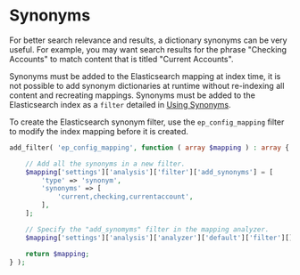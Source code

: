 # Synonyms

For better search relevance and results, a dictionary synonyms can be very useful. For example, you may want search results for the phrase "Checking Accounts" to match content that is titled "Current Accounts".

Synonyms must be added to the Elasticsearch mapping at index time, it is not possible to add synonym dictionaries at runtime without re-indexing all content and recreating mappings. Synonyms must be added to the Elasticsearch index as a `filter` detailed in [Using Synonyms](https://www.elastic.co/guide/en/elasticsearch/guide/current/using-synonyms.html).

To create the Elasticsearch synonym filter, use the `ep_config_mapping` filter to modify the index mapping before it is created.

```php
add_filter( 'ep_config_mapping', function ( array $mapping ) : array {

	// Add all the synonyms in a new filter.
	$mapping['settings']['analysis']['filter']['add_synonyms'] = [
		'type' => 'synonym',
		'synonyms' => [
			'current,checking,currentaccount',
		],
	];

	// Specify the "add_synomyms" filter in the mapping analyzer.
	$mapping['settings']['analysis']['analyzer']['default']['filter'][] = 'add_synonyms';

	return $mapping;
} );
```
